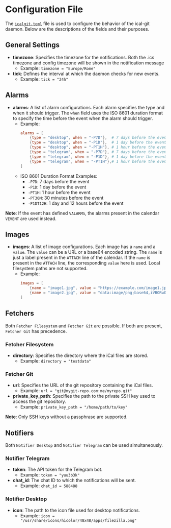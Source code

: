# Configuration File

The [`icalgit.toml`](icalgit.toml) file is used to configure the behavior of the ical-git daemon. Below are the descriptions of the fields and their purposes.

## General Settings

- **timezone**: Specifies the timezone for the notifications. Both the .ics timezone and config timezone will be shown in the notification message
  - Example: `timezone = "Europe/Rome"`
- **tick**: Defines the interval at which the daemon checks for new events.
  - Example: `tick = "24h"`

## Alarms

- **alarms**: A list of alarm configurations. Each alarm specifies the type and when it should trigger. The `when` field uses the ISO 8601 duration format to specify the time before the event when the alarm should trigger.
  - Example:
    ```toml
    alarms = [
        {type = "desktop", when = "-P7D"},  # 7 days before the event
        {type = "desktop", when = "-P1D"},  # 1 day before the event
        {type = "desktop", when = "-PT1H"}, # 1 hour before the event
        {type = "telegram", when = "-P7D"}, # 7 days before the event
        {type = "telegram", when = "-P1D"}, # 1 day before the event
        {type = "telegram", when = "-PT1H"},# 1 hour before the event
    ]
    ```
  - ISO 8601 Duration Format Examples:
    - `-P7D`: 7 days before the event
    - `-P1D`: 1 day before the event
    - `-PT1H`: 1 hour before the event
    - `-PT30M`: 30 minutes before the event
    - `-P1DT12H`: 1 day and 12 hours before the event

**Note**: If the event has defined `VALARMS`, the alarms present in the calendar `VEVENT` are used instead.

## Images

- **images**: A list of image configurations. Each image has a `name` and a `value`. The `value` can be a URL or a base64 encoded string. The `name` is just a label present in the `ATTACH` line of the calendar. If the `name` is present in the `ATTACH` line, the corresponding `value` here is used. Local filesystem paths are not supported.
  - Example:
    ```toml
    images = [
        {name = "image1.jpg", value = "https://example.com/image1.jpg"},
        {name = "image2.jpg", value = "data:image/png;base64,iVBORw0KGgoAAAANSUhEUgAA..."}
    ]
    ```

## Fetchers

Both `Fetcher Filesystem` and `Fetcher Git` are possible. If both are present, `Fetcher Git` has precedence.

### Fetcher Filesystem

- **directory**: Specifies the directory where the iCal files are stored.
  - Example: `directory = "testdata"`

### Fetcher Git

- **url**: Specifies the URL of the git repository containing the iCal files.
  - Example: `url = "git@mygit-repo.com:me/myrepo.git"`
- **private_key_path**: Specifies the path to the private SSH key used to access the git repository.
  - Example: `private_key_path = "/home/path/to/key"`

**Note**: Only SSH keys without a passphrase are supported.

## Notifiers

Both `Notifier Desktop` and `Notifier Telegram` can be used simultaneously.

### Notifier Telegram

- **token**: The API token for the Telegram bot.
  - Example: `token = "yuu3b3k"`
- **chat_id**: The chat ID to which the notifications will be sent.
  - Example: `chat_id = 588488`

### Notifier Desktop

- **icon**: The path to the icon file used for desktop notifications.
  - Example: `icon = "/usr/share/icons/hicolor/48x48/apps/filezilla.png"`
